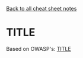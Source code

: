 [Back to all cheat sheet notes](https://github.com/coolinmc6/CS-concepts/tree/master/OWASP)

# TITLE

Based on OWASP's: [TITLE](link)


